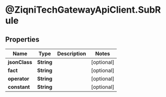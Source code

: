 # @ZiqniTechGatewayApiClient.SubRule

## Properties

Name | Type | Description | Notes
------------ | ------------- | ------------- | -------------
**jsonClass** | **String** |  | [optional] 
**fact** | **String** |  | [optional] 
**operator** | **String** |  | [optional] 
**constant** | **String** |  | [optional] 



